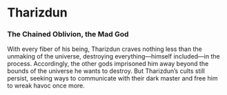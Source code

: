 # Tharizdun
### The Chained Oblivion, the Mad God

With every fiber of his being, Tharizdun craves nothing less than the unmaking of the universe, destroying everything—himself included—in the process. Accordingly, the other gods imprisoned him away beyond the bounds of the universe he wants to destroy. But Tharizdun’s cults still persist, seeking ways to communicate with their dark master and free him to wreak havoc once more.
